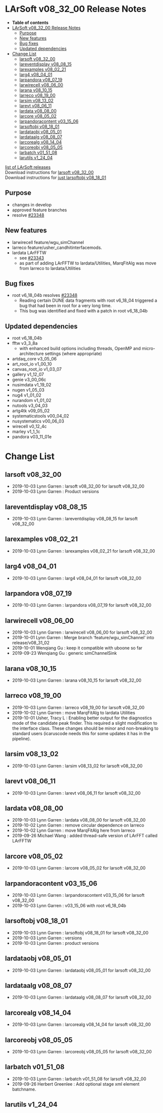 LArSoft v08\_32\_00 Release Notes
======================================================================

-   **Table of contents**
-   [LArSoft v08\_32\_00 Release Notes](#LArSoft-v08_32_00-Release-Notes)
    -   [Purpose](#Purpose)
    -   [New features](#New-features)
    -   [Bug fixes](#Bug-fixes)
    -   [Updated dependencies](#Updated-dependencies)
-   [Change List](#Change-List)
    -   [larsoft v08\_32\_00](#larsoft-v08_32_00)
    -   [lareventdisplay v08\_08\_15](#lareventdisplay-v08_08_15)
    -   [larexamples v08\_02\_21](#larexamples-v08_02_21)
    -   [larg4 v08\_04\_01](#larg4-v08_04_01)
    -   [larpandora v08\_07\_19](#larpandora-v08_07_19)
    -   [larwirecell v08\_06\_00](#larwirecell-v08_06_00)
    -   [larana v08\_10\_15](#larana-v08_10_15)
    -   [larreco v08\_19\_00](#larreco-v08_19_00)
    -   [larsim v08\_13\_02](#larsim-v08_13_02)
    -   [larevt v08\_06\_11](#larevt-v08_06_11)
    -   [lardata v08\_08\_00](#lardata-v08_08_00)
    -   [larcore v08\_05\_02](#larcore-v08_05_02)
    -   [larpandoracontent v03\_15\_06](#larpandoracontent-v03_15_06)
    -   [larsoftobj v08\_18\_01](#larsoftobj-v08_18_01)
    -   [lardataobj v08\_05\_01](#lardataobj-v08_05_01)
    -   [lardataalg v08\_08\_07](#lardataalg-v08_08_07)
    -   [larcorealg v08\_14\_04](#larcorealg-v08_14_04)
    -   [larcoreobj v08\_05\_05](#larcoreobj-v08_05_05)
    -   [larbatch v01\_51\_08](#larbatch-v01_51_08)
    -   [larutils v1\_24\_04](#larutils-v1_24_04)

[list of LArSoft releases](LArSoft_release_list)\
Download instructions for [larsoft v08\_32\_00](http://scisoft.fnal.gov/scisoft/bundles/larsoft/v08_32_00/larsoft-v08_32_00.html)\
Download instructions for [just larsoftobj v08\_18\_01](http://scisoft.fnal.gov/scisoft/bundles/larsoftobj/v08_18_01/larsoftobj-v08_18_01.html)

Purpose
--------------------

-   changes in develop
-   approved feature branches
-   resolve [\#23348](/redmine/issues/23348 "Bug: Memory leaks while reading artdaq Fragments from data files (Closed)")

New features
------------------------------

-   larwirecell feature/wgu\_simChannel
-   larreco feature/usher\_candhitinterfacemods.
-   lardata LArFFTW
    -   see [\#23343](/redmine/issues/23343 "Feature: thread-safe replacement for LArFFT (Closed)")
    -   as part of adding LArFFTW to lardata/Utilities, MarqFitAlg was move from larreco to lardata/Utilities

Bug fixes
------------------------

-   root v6\_18\_04b resolves [\#23348](/redmine/issues/23348 "Bug: Memory leaks while reading artdaq Fragments from data files (Closed)")
    -   Reading certain DUNE data fragments with root v6\_18\_04 triggered a bug that had been in root for a very long time.
    -   This bug was identified and fixed with a patch in root v6\_18\_04b

Updated dependencies
----------------------------------------------

-   root v6\_18\_04b
-   fftw v3\_3\_8a
    -   with enhanced build options including threads, OpenMP and micro-architecture settings (where appropriate)
-   artdaq\_core v3\_05\_06
-   art\_root\_io v1\_00\_10
-   canvas\_root\_io v1\_03\_07
-   gallery v1\_12\_07
-   genie v3\_00\_06c
-   nusimdata v1\_19\_02
-   nugen v1\_05\_03
-   nug4 v1\_01\_02
-   nurandom v1\_01\_02
-   nutools v3\_04\_03
-   artg4tk v09\_05\_02
-   systematicstools v00\_04\_02
-   nusystematics v00\_06\_03
-   wirecell v0\_12\_4c
-   marley v1\_1\_1c
-   pandora v03\_11\_01e

Change List
============================

larsoft v08\_32\_00
------------------------------------------

-   2019-10-03 Lynn Garren : larsoft v08\_32\_00 for larsoft v08\_32\_00
-   2019-10-03 Lynn Garren : Product versions

lareventdisplay v08\_08\_15
----------------------------------------------------------

-   2019-10-03 Lynn Garren : lareventdisplay v08\_08\_15 for larsoft v08\_32\_00

larexamples v08\_02\_21
--------------------------------------------------

-   2019-10-03 Lynn Garren : larexamples v08\_02\_21 for larsoft v08\_32\_00

larg4 v08\_04\_01
--------------------------------------

-   2019-10-03 Lynn Garren : larg4 v08\_04\_01 for larsoft v08\_32\_00

larpandora v08\_07\_19
------------------------------------------------

-   2019-10-03 Lynn Garren : larpandora v08\_07\_19 for larsoft v08\_32\_00

larwirecell v08\_06\_00
--------------------------------------------------

-   2019-10-03 Lynn Garren : larwirecell v08\_06\_00 for larsoft v08\_32\_00
-   2019-10-01 Lynn Garren : Merge branch ‘feature/wgu\_simChannel’ into release/v08\_31\_02
-   2019-10-01 Wenqiang Gu : keep it compatible with uboone so far
-   2019-09-23 Wenqiang Gu : generic simChannelSink

larana v08\_10\_15
----------------------------------------

-   2019-10-03 Lynn Garren : larana v08\_10\_15 for larsoft v08\_32\_00

larreco v08\_19\_00
------------------------------------------

-   2019-10-03 Lynn Garren : larreco v08\_19\_00 for larsoft v08\_32\_00
-   2019-10-02 Lynn Garren : move MarqFitAlg to lardata Utilities
-   2019-10-01 Usher, Tracy L : Enabling better output for the diagnostics mode of the candidate peak finder. This required a slight modification to the interface class. These changes should be minor and non-breaking to standard users (icaruscode needs this for some updates it has in the pipeline).

larsim v08\_13\_02
----------------------------------------

-   2019-10-03 Lynn Garren : larsim v08\_13\_02 for larsoft v08\_32\_00

larevt v08\_06\_11
----------------------------------------

-   2019-10-03 Lynn Garren : larevt v08\_06\_11 for larsoft v08\_32\_00

lardata v08\_08\_00
------------------------------------------

-   2019-10-03 Lynn Garren : lardata v08\_08\_00 for larsoft v08\_32\_00
-   2019-10-02 Lynn Garren : remove circular dependence on larreco
-   2019-10-02 Lynn Garren : move MarqFitAlg here from larreco
-   2019-09-26 Michael Wang : added thread-safe version of LArFFT called LArFFTW

larcore v08\_05\_02
------------------------------------------

-   2019-10-03 Lynn Garren : larcore v08\_05\_02 for larsoft v08\_32\_00

larpandoracontent v03\_15\_06
--------------------------------------------------------------

-   2019-10-03 Lynn Garren : larpandoracontent v03\_15\_06 for larsoft v08\_32\_00
-   2019-10-03 Lynn Garren : v03\_15\_06 with root v6\_18\_04b

larsoftobj v08\_18\_01
------------------------------------------------

-   2019-10-03 Lynn Garren : larsoftobj v08\_18\_01 for larsoft v08\_32\_00
-   2019-10-03 Lynn Garren : versions
-   2019-10-03 Lynn Garren : product versions

lardataobj v08\_05\_01
------------------------------------------------

-   2019-10-03 Lynn Garren : lardataobj v08\_05\_01 for larsoft v08\_32\_00

lardataalg v08\_08\_07
------------------------------------------------

-   2019-10-03 Lynn Garren : lardataalg v08\_08\_07 for larsoft v08\_32\_00

larcorealg v08\_14\_04
------------------------------------------------

-   2019-10-03 Lynn Garren : larcorealg v08\_14\_04 for larsoft v08\_32\_00

larcoreobj v08\_05\_05
------------------------------------------------

-   2019-10-03 Lynn Garren : larcoreobj v08\_05\_05 for larsoft v08\_32\_00

larbatch v01\_51\_08
--------------------------------------------

-   2019-10-03 Lynn Garren : larbatch v01\_51\_08 for larsoft v08\_32\_00
-   2019-09-26 Herbert Greenlee : Add optional stage xml element batchname.

larutils v1\_24\_04
------------------------------------------
